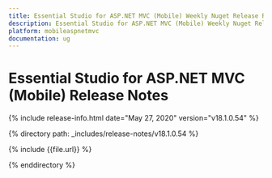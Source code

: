 ```yaml
---
title: Essential Studio for ASP.NET MVC (Mobile) Weekly Nuget Release Release Notes  
description: Essential Studio for ASP.NET MVC (Mobile) Weekly Nuget Release Release Notes  
platform: mobileaspnetmvc
documentation: ug
---
```


# Essential Studio for ASP.NET MVC (Mobile)  Release Notes  

{% include release-info.html date="May 27, 2020"  version="v18.1.0.54" %} 


{% directory path: _includes/release-notes/v18.1.0.54 %}

{% include {{file.url}} %}

{% enddirectory %}
